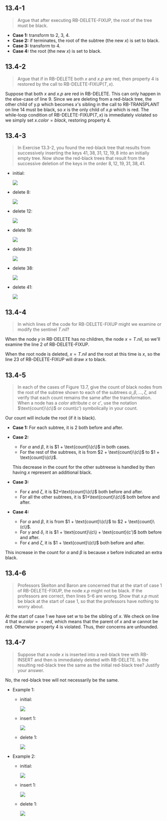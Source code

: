 ## 13.4-1

> Argue that after executing $\text{RB-DELETE-FIXUP}$, the root of the tree must be black.

- **Case 1:** transform to 2, 3, 4.
- **Case 2:** if terminates, the root of the subtree (the new $x$) is set to black.
- **Case 3:** transform to 4.
- **Case 4:** the root (the new $x$) is set to black.

## 13.4-2

> Argue that if in $\text{RB-DELETE}$ both $x$ and $x.p$ are red, then property 4 is restored by the call to $\text{RB-DELETE-FIXUP}(T, x)$.

Suppose that both $x$ and $x.p$ are red in $\text{RB-DELETE}$. This can only happen
in the else-case of line 9. Since we are deleting from a red-black tree, the other child of y.p which becomes $x$'s sibling in the call to $\text{RB-TRANSPLANT}$ on line 14 must be black, so $x$ is the only child of $x.p$ which is red. The while-loop condition of $\text{RB-DELETE-FIXUP}(T, x)$ is immediately violated so we simply set $x.color = black$, restoring property 4.

## 13.4-3

> In Exercise 13.3-2, you found the red-black tree that results from successively inserting the keys $41, 38, 31, 12, 19, 8$ into an initially empty tree. Now show the red-black trees that result from the successive deletion of the keys in the order $8, 12, 19, 31, 38, 41$.

- initial:

    ![](https://github.com/hendraanggrian/CLRS-Paperback/raw/assets/img/13.4-3-1.png)

- delete $8$:

    ![](https://github.com/hendraanggrian/CLRS-Paperback/raw/assets/img/13.4-3-2.png)

- delete $12$:

    ![](https://github.com/hendraanggrian/CLRS-Paperback/raw/assets/img/13.4-3-3.png)

- delete $19$:

    ![](https://github.com/hendraanggrian/CLRS-Paperback/raw/assets/img/13.4-3-4.png)

- delete $31$:

    ![](https://github.com/hendraanggrian/CLRS-Paperback/raw/assets/img/13.4-3-5.png)

- delete $38$:

    ![](https://github.com/hendraanggrian/CLRS-Paperback/raw/assets/img/13.4-3-6.png)

- delete $41$:

    ![](https://github.com/hendraanggrian/CLRS-Paperback/raw/assets/img/13.4-3-7.png)

## 13.4-4

> In which lines of the code for $\text{RB-DELETE-FIXUP}$ might we examine or modify the sentinel $T.nil$?

When the node $y$ in $\text{RB-DELETE}$ has no children, the node $x = T.nil$, so we'll examine the line 2 of $\text{RB-DELETE-FIXUP}$.

When the root node is deleted, $x = T.nil$ and the root at this time is $x$, so the line 23 of $\text{RB-DELETE-FIXUP}$ will draw $x$ to black.

## 13.4-5

> In each of the cases of Figure 13.7, give the count of black nodes from the root of the subtree shown to each of the subtrees $\alpha, \beta, \ldots, \zeta$, and verify that each count remains the same after the transformation. When a node has a $color$ attribute $c$ or $c'$, use the notation $\text{count}\(c\)$ or $\text{count}(c')$ symbolically in your count.

Our count will include the root (if it is black).

- **Case 1:** For each subtree, it is $2$ both before and after.

- **Case 2:**

    - For $\alpha$ and $\beta$, it is $1 + \text{count}\(c\)$ in both cases.
    - For the rest of the subtrees, it is from $2 + \text{count}\(c\)$ to $1 + \text{count}\(c\)$.

    This decrease in the count for the other subtreese is handled by then having $x$ represent an additional black.

- **Case 3:**

    - For $\epsilon$ and $\zeta$, it is $2+\text{count}\(c\)$ both before and after.
    - For all the other subtrees, it is $1+\text{count}\(c\)$ both before and after.

- **Case 4:**

    - For $\alpha$ and $\beta$, it is from $1 + \text{count}\(c\)$ to $2 + \text{count}\(c\)$.
    - For $\gamma$ and $\delta$, it is $1 + \text{count}\(c\) + \text{count}(c')$ both before and after.
    - For $\epsilon$ and $\zeta$, it is $1 + \text{count}\(c\)$ both before and after.

This increase in the count for $\alpha$ and $\beta$ is because $x$ before indicated an extra black.

## 13.4-6

> Professors Skelton and Baron are concerned that at the start of case 1 of $\text{RB-DELETE-FIXUP}$, the node $x.p$ might not be black. If the professors are correct, then lines 5–6 are wrong. Show that $x.p$ must be black at the start of case 1, so that the professors have nothing to worry about.

At the start of case 1 we have set $w$ to be the sibling of $x$. We check on line 4 that $w.color == red$, which means that the parent of $x$ and $w$ cannot be red. Otherwise property 4 is violated. Thus, their concerns are unfounded.

## 13.4-7

> Suppose that a node $x$ is inserted into a red-black tree with $\text{RB-INSERT}$ and then is immediately deleted with $\text{RB-DELETE}$. Is the resulting red-black tree the same as the initial red-black tree? Justify your answer.

No, the red-black tree will not necessarily be the same.

- Example 1:

    - initial:

        ![](https://github.com/hendraanggrian/CLRS-Paperback/raw/assets/img/13.4-7-1.png)

    - insert $1$:

        ![](https://github.com/hendraanggrian/CLRS-Paperback/raw/assets/img/13.4-7-2.png)

    - delete $1$:

        ![](https://github.com/hendraanggrian/CLRS-Paperback/raw/assets/img/13.4-7-3.png)

- Example 2:

    - initial:

        ![](https://github.com/hendraanggrian/CLRS-Paperback/raw/assets/img/13.4-7-4.png)

    - insert $1$:

        ![](https://github.com/hendraanggrian/CLRS-Paperback/raw/assets/img/13.4-7-5.png)

    - delete $1$:

        ![](https://github.com/hendraanggrian/CLRS-Paperback/raw/assets/img/13.4-7-6.png)
